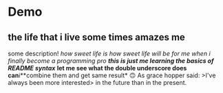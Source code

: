 # Demo

## the life that i live some times amazes me
some description!
*how sweet life is*
_how sweet life will be for me when i finally become a programming pro_
**_this is just me learning the basics of README syntax_**
__let me see what the double underscore does__
**can**i**combine them and get same result* :upside_down_face:
As grace hopper said: >I've always been more interested> in the future than in the present.
